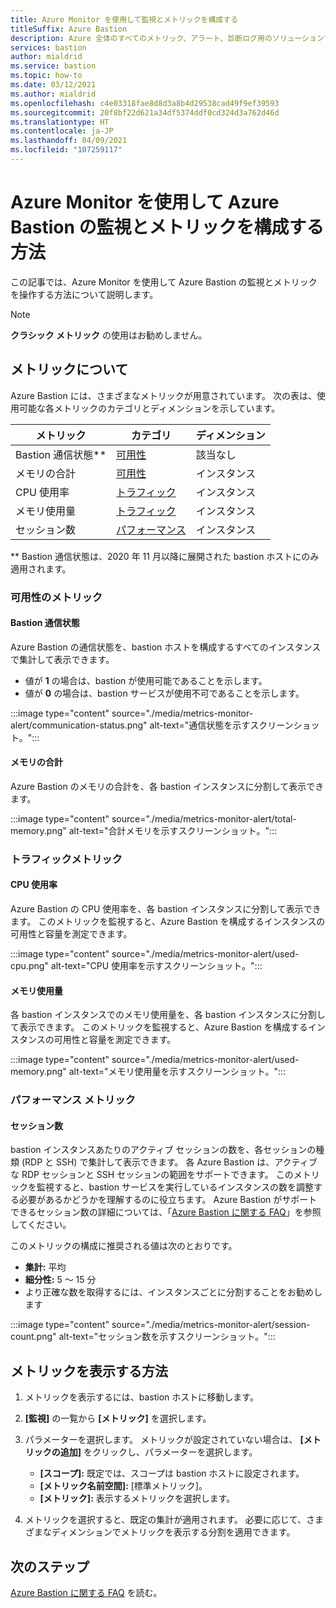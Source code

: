 ```yaml
---
title: Azure Monitor を使用して監視とメトリックを構成する
titleSuffix: Azure Bastion
description: Azure 全体のすべてのメトリック、アラート、診断ログ用のソリューションである Azure Monitor を使用した、Azure Bastion の監視、メトリクス、およびアラートについて説明します。
services: bastion
author: mialdrid
ms.service: bastion
ms.topic: how-to
ms.date: 03/12/2021
ms.author: mialdrid
ms.openlocfilehash: c4e03318fae8d8d3a8b4d29538cad49f9ef39593
ms.sourcegitcommit: 20f8bf22d621a34df5374ddf0cd324d3a762d46d
ms.translationtype: HT
ms.contentlocale: ja-JP
ms.lasthandoff: 04/09/2021
ms.locfileid: "107259117"
---
```

# <a name="how-to-configure-monitoring-and-metrics-for-azure-bastion-using-azure-monitor"></a>Azure Monitor を使用して Azure Bastion の監視とメトリックを構成する方法

この記事では、Azure Monitor を使用して Azure Bastion の監視とメトリックを操作する方法について説明します。

>[!NOTE]
>**クラシック メトリック** の使用はお勧めしません。
>

## <a name="about-metrics"></a>メトリックについて

Azure Bastion には、さまざまなメトリックが用意されています。 次の表は、使用可能な各メトリックのカテゴリとディメンションを示しています。

|**メトリック**|**カテゴリ**|**ディメンション**|
| --- | --- | --- |
|Bastion 通信状態**|[可用性](#availability)|該当なし|
|メモリの合計|[可用性](#availability)|インスタンス|
|CPU 使用率|[トラフィック](#traffic)|インスタンス
|メモリ使用量|[トラフィック](#traffic)|インスタンス
|セッション数|[パフォーマンス](#performance)|インスタンス|

** Bastion 通信状態は、2020 年 11 月以降に展開された bastion ホストにのみ適用されます。

### <a name="availability-metrics"></a><a name="availability"></a>可用性のメトリック

#### <a name="bastion-communication-status"></a><a name="communication-status"></a>Bastion 通信状態

Azure Bastion の通信状態を、bastion ホストを構成するすべてのインスタンスで集計して表示できます。

* 値が **1** の場合は、bastion が使用可能であることを示します。
* 値が **0** の場合は、bastion サービスが使用不可であることを示します。

:::image type="content" source="./media/metrics-monitor-alert/communication-status.png" alt-text="通信状態を示すスクリーンショット。":::

#### <a name="total-memory"></a><a name="total-memory"></a>メモリの合計

Azure Bastion のメモリの合計を、各 bastion インスタンスに分割して表示できます。

:::image type="content" source="./media/metrics-monitor-alert/total-memory.png" alt-text="合計メモリを示すスクリーンショット。":::

### <a name="traffic-metrics"></a><a name="traffic"></a>トラフィックメトリック

#### <a name="used-cpu"></a><a name="used-cpu"></a>CPU 使用率

Azure Bastion の CPU 使用率を、各 bastion インスタンスに分割して表示できます。 このメトリックを監視すると、Azure Bastion を構成するインスタンスの可用性と容量を測定できます。

:::image type="content" source="./media/metrics-monitor-alert/used-cpu.png" alt-text="CPU 使用率を示すスクリーンショット。":::

#### <a name="used-memory"></a><a name="used-memory"></a>メモリ使用量

各 bastion インスタンスでのメモリ使用量を、各 bastion インスタンスに分割して表示できます。 このメトリックを監視すると、Azure Bastion を構成するインスタンスの可用性と容量を測定できます。

:::image type="content" source="./media/metrics-monitor-alert/used-memory.png" alt-text="メモリ使用量を示すスクリーンショット。":::

### <a name="performance-metrics"></a><a name="performance"></a>パフォーマンス メトリック

#### <a name="session-count"></a>セッション数

bastion インスタンスあたりのアクティブ セッションの数を、各セッションの種類 (RDP と SSH) で集計して表示できます。 各 Azure Bastion は、アクティブな RDP セッションと SSH セッションの範囲をサポートできます。 このメトリックを監視すると、bastion サービスを実行しているインスタンスの数を調整する必要があるかどうかを理解するのに役立ちます。 Azure Bastion がサポートできるセッション数の詳細については、「[Azure Bastion に関する FAQ](bastion-faq.md)」を参照してください。

このメトリックの構成に推奨される値は次のとおりです。

* **集計:** 平均
* **細分性:** 5 ～ 15 分
* より正確な数を取得するには、インスタンスごとに分割することをお勧めします

:::image type="content" source="./media/metrics-monitor-alert/session-count.png" alt-text="セッション数を示すスクリーンショット。":::

## <a name="how-to-view-metrics"></a><a name="metrics"></a>メトリックを表示する方法

1. メトリックを表示するには、bastion ホストに移動します。
1. **[監視]** の一覧から **[メトリック]** を選択します。
1. パラメーターを選択します。 メトリックが設定されていない場合は、 **[メトリックの追加]** をクリックし、パラメーターを選択します。

   * **[スコープ]:** 既定では、スコープは bastion ホストに設定されます。
   * **[メトリック名前空間]:** [標準メトリック]。
   * **[メトリック]:** 表示するメトリックを選択します。

1. メトリックを選択すると、既定の集計が適用されます。 必要に応じて、さまざまなディメンションでメトリックを表示する分割を適用できます。

## <a name="next-steps"></a>次のステップ

[Azure Bastion に関する FAQ](bastion-faq.md) を読む。
  
